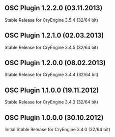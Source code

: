 OSC Plugin 1.2.2.0 (03.11.2013)
---------------------------
Stable Release for CryEngine 3.5.4 (32/64 bit)

OSC Plugin 1.2.1.0 (02.03.2013)
---------------------------
Stable Release for CryEngine 3.4.5 (32/64 bit)

OSC Plugin 1.2.0.0 (08.02.2013)
---------------------------
Stable Release for CryEngine 3.4.4 (32/64 bit)

OSC Plugin 1.1.0.0 (19.11.2012)
---------------------------
Stable Release for CryEngine 3.4.3 (32/64 bit)

OSC Plugin 1.0.0.0 (30.10.2012)
---------------------------
Initial Stable Release for CryEngine 3.4.0 (32/64 bit)
